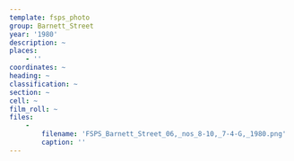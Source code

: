 ```yaml
---
template: fsps_photo
group: Barnett_Street
year: '1980'
description: ~
places:
    - ''
coordinates: ~
heading: ~
classification: ~
section: ~
cell: ~
film_roll: ~
files:
    -
        filename: 'FSPS_Barnett_Street_06,_nos_8-10,_7-4-G,_1980.png'
        caption: ''
---
```

